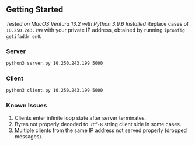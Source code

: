 ## Getting Started
*Tested on MacOS Ventura 13.2 with Python 3.9.6 Installed*
Replace cases of `10.250.243.199` with your private IP address, obtained by running `ipconfig getifaddr en0`.
### Server
```bash
python3 server.py 10.250.243.199 5000
```

### Client
```bash
python3 client.py 10.250.243.199 5000
```

### Known Issues

1. Clients enter infinite loop state after server terminates.
2. Bytes not properly decoded to `utf-8` string client side in some cases.
3. Multiple clients from the same IP address not served properly (dropped messages).
